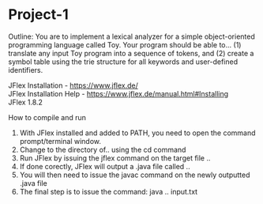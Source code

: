 # Project-1

Outline: You are to implement a lexical analyzer for a simple object-oriented programming language called Toy. 
Your program should be able to...
(1) translate any input Toy program into a sequence of tokens, and 
(2) create a symbol table using the trie structure for all keywords and user-defined identifiers.


JFlex Installation - https://www.jflex.de/  
JFlex Installation Help - https://www.jflex.de/manual.html#Installing  
JFlex 1.8.2 

How to compile and run
1. With JFlex installed and added to PATH, you need to open the command prompt/terminal window.
2. Change to the directory of.. using the cd command
3. Run JFlex by issuing the jflex command on the target file ..
4. If done corectly, JFlex will output a .java file called .. 
5. You will then need to issue the javac command on the newly outputted .java file
6. The final step is to issue the command: java .. input.txt
